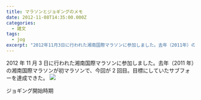```yaml
---
title: マラソンとジョギングのメモ
date: 2012-11-08T14:35:00.000Z
categories:
  - 雑文
tags:
  - jog
excerpt: "2012年11月3日に行われた湘南国際マラソンに参加しました。去年（2011年）の湘南国際マラソンが初マラソンで、今回が2回目。目標にしていたサブフォーを達成できた。   !"
---
```


2012 年 11 月 3 日に行われた湘南国際マラソンに参加しました。去年（2011 年）の湘南国際マラソンが初マラソンで、今回が 2 回目。目標にしていたサブフォーを達成できた。
![](http://farm9.staticflickr.com/8204/8153861310_47dfefe4cf_z.jpg)

ジョギング開始時期
